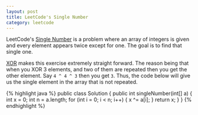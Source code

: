 ```yaml
---
layout: post
title: LeetCode's Single Number
category: leetcode
---
```


LeetCode's [Single Number](https://oj.leetcode.com/problems/single-number/) is a problem where an array of integers is given and every element appears twice except for one. The goal is to find that single one.

[XOR](http://en.wikipedia.org/wiki/Exclusive_or) makes this exercise extremely straight forward. The reason being that when you XOR 3 elements, and two of them are repeated then you get the other element. Say `4 ^ 4 ^ 3` then you get `3`. Thus, the code below will give us the single element in the array that is not repeated.

{% highlight java %}
public class Solution {
    public int singleNumber(int[] a) {
        int x = 0;
        int n = a.length;
        for (int i = 0; i < n; i++) {
            x ^= a[i];
        }
        return x;
    }
}
{% endhighlight %}
